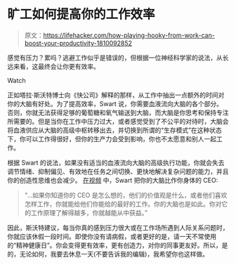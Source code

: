 # 旷工如何提高你的工作效率

> 原文：<https://lifehacker.com/how-playing-hooky-from-work-can-boost-your-productivity-1810092852>

感觉有压力？累吗？逃避工作似乎是错误的，但根据一位神经科学家的说法，从长远来看，这最终会让你更有效率。

Watch

正如塔拉·斯沃特博士向《快公司》解释的那样，从工作中抽出一点额外的时间对你的大脑有好处。为了提高效率，Swart 说，你需要血液流向大脑的各个部分。否则，你就无法获得足够的葡萄糖和氧气输送到大脑，而大脑是你思考和保持专注所需要的。但是当你在工作中压力过大，或者感觉受到了不公平的对待时，大脑会将血液供应从大脑的高级中枢转移出去，并切换到所谓的“生存模式”在这种状态下，你可以工作得很好，但你的生产力会受到影响，你也不太愿意和别人一起工作。

根据 Swart 的说法，如果没有适当的血液流向大脑的高级执行功能，你就会失去调节情绪、抑制偏见、有效地在任务之间切换、更快地解决复杂问题的能力，并且你的创造性思维也会减少。 [在视频](https://www.fastcompany.com/40466319/this-neuroscientist-thinks-you-should-play-hooky-to-increase-productivity) 中，Swart 把你的大脑比作你身体的 CEO:

> "...如果你知道你的 CEO 是怎么想的，他们的价值观是什么，或者他们喜欢怎样工作，你就能给他们你能给的最好的工作。你的大脑也是如此。你对它的工作原理了解得越多，你就越能从中获益。”

因此，斯沃特建议，每当你真的感到压力很大或在工作场所遇到人际关系问题时，你就应该休假一段时间。即使你没有请病假，或者更好的是，请一天不常使用的“精神健康日”。你会变得更有效率，更有创造力，对你的同事更友好。所以，是的，无论如何，我要去休息一天(不要告诉我的编辑)，我希望你也这样做。